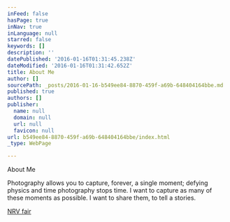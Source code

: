 ```yaml
---
inFeed: false
hasPage: true
inNav: true
inLanguage: null
starred: false
keywords: []
description: ''
datePublished: '2016-01-16T01:31:45.238Z'
dateModified: '2016-01-16T01:31:42.652Z'
title: About Me
author: []
sourcePath: _posts/2016-01-16-b549ee84-8870-459f-a69b-648404164bbe.md
published: true
authors: []
publisher:
  name: null
  domain: null
  url: null
  favicon: null
url: b549ee84-8870-459f-a69b-648404164bbe/index.html
_type: WebPage

---
```

About Me

Photography allows you to capture, forever, a single moment; defying physics and time photography stops time. I want to capture as many of these moments as possible. I want to share them, to tell a stories. 

[NRV fair][0]

[0]: https://thegrid.ai/jackiewilliamsphotography/new-river-valley-fair/